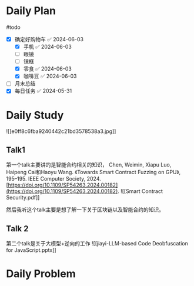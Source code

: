 # Daily Plan
#todo
- [x] 确定好购物车 ✅ 2024-06-03
	- [x] 手机 ✅ 2024-06-03
	- [ ] 眼镜
	- [ ] 镜框
	- [x] 零食 ✅ 2024-06-03
	- [x] 咖啡豆 ✅ 2024-06-03
- [ ] 月末总结
- [x] 每日任务 ✅ 2024-05-31
# Daily Study
![[e0ff8c6fba9240442c21bd3578538a3.jpg]]
## Talk1
第一个talk主要讲的是智能合约相关的知识，
Chen, Weimin, Xiapu Luo, Haipeng Cai和Haoyu Wang. 《Towards Smart Contract Fuzzing on GPU》, 195–195. IEEE Computer Society, 2024. [https://doi.org/10.1109/SP54263.2024.00182](https://doi.org/10.1109/SP54263.2024.00182).
![[Smart Contract Security.pdf]]

然后我听这个talk主要是想了解一下关于区块链以及智能合约的知识。
## Talk 2
第二个talk是关于大模型+逆向的工作
![[jiayi-LLM-based Code Deobfuscation for JavaScript.pptx]]

# Daily Problem